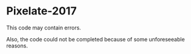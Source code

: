 # Pixelate-2017

This code may contain errors.

Also, the code could not be completed because of some unforeseeable reasons.
